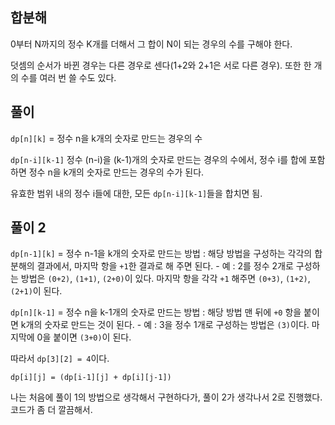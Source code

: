 ## 합분해

0부터 N까지의 정수 K개를 더해서 그 합이 N이 되는 경우의 수를 구해야 한다.

덧셈의 순서가 바뀐 경우는 다른 경우로 센다(1+2와 2+1은 서로 다른 경우). 또한 한 개의 수를 여러 번 쓸 수도 있다.


## 풀이

`dp[n][k]` = 정수 n을 k개의 숫자로 만드는 경우의 수

`dp[n-i][k-1]` 정수 (n-i)을 (k-1)개의 숫자로 만드는 경우의 수에서, 정수 i를 합에 포함하면 정수 n을 k개의 숫자로 만드는 경우의 수가 된다.

유효한 범위 내의 정수 i들에 대한, 모든 `dp[n-i][k-1]`들을 합치면 됨.

## 풀이 2

`dp[n-1][k]` = 정수 n-1을 k개의 숫자로 만드는 방법 : 해당 방법을 구성하는 각각의 합분해의 결과에서, 마지막 항을 `+1`한 결과로 해 주면 된다.
    - 예 : 2를 정수 2개로 구성하는 방법은 `(0+2)`, `(1+1)`, `(2+0)`이 있다. 마지막 항을 각각 `+1` 해주면 `(0+3)`, `(1+2)`, `(2+1)`이 된다.

`dp[n][k-1]` = 정수 n을 k-1개의 숫자로 만드는 방법 : 해당 방법 맨 뒤에 `+0` 항을 붙이면 k개의 숫자로 만드는 것이 된다.
    - 예 : 3을 정수 1개로 구성하는 방법은 `(3)`이다. 마지막에 0을 붙이면 `(3+0)`이 된다.

따라서 `dp[3][2] = 4`이다.

`dp[i][j] = (dp[i-1][j] + dp[i][j-1])`

나는 처음에 풀이 1의 방법으로 생각해서 구현하다가, 풀이 2가 생각나서 2로 진행했다. 코드가 좀 더 깔끔해서.